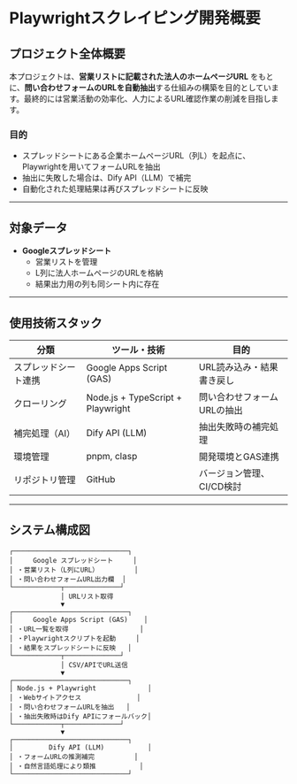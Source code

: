 # Playwrightスクレイピング開発概要

## プロジェクト全体概要

本プロジェクトは、**営業リストに記載された法人のホームページURL** をもとに、**問い合わせフォームのURLを自動抽出**する仕組みの構築を目的としています。最終的には営業活動の効率化、人力によるURL確認作業の削減を目指します。

### 目的

- スプレッドシートにある企業ホームページURL（列L）を起点に、Playwrightを用いてフォームURLを抽出
- 抽出に失敗した場合は、Dify API（LLM）で補完
- 自動化された処理結果は再びスプレッドシートに反映

---

## 対象データ

- **Googleスプレッドシート**
  - 営業リストを管理
  - L列に法人ホームページのURLを格納
  - 結果出力用の列も同シート内に存在

---

## 使用技術スタック

| 分類 | ツール・技術 | 目的 |
|------|--------------|------|
| スプレッドシート連携 | Google Apps Script (GAS) | URL読み込み・結果書き戻し |
| クローリング | Node.js + TypeScript + Playwright | 問い合わせフォームURLの抽出 |
| 補完処理（AI） | Dify API (LLM) | 抽出失敗時の補完処理 |
| 環境管理 | pnpm, clasp | 開発環境とGAS連携 |
| リポジトリ管理 | GitHub | バージョン管理、CI/CD検討 |

---

## システム構成図

```plaintext
┌─────────────────────────────┐
│     Google スプレッドシート     │
│ ・営業リスト（L列にURL）         │
│ ・問い合わせフォームURL出力欄  │
└────────────┬──────────────┘
             │ URLリスト取得
             ▼
┌─────────────────────────────┐
│     Google Apps Script (GAS)    │
│ ・URL一覧を取得                  │
│ ・Playwrightスクリプトを起動     │
│ ・結果をスプレッドシートに反映   │
└────────────┬──────────────┘
             │ CSV/APIでURL送信
             ▼
┌─────────────────────────────┐
│ Node.js + Playwright             │
│ ・Webサイトアクセス              │
│ ・問い合わせフォームURLを抽出   │
│ ・抽出失敗時はDify APIにフォールバック│
└────────────┬──────────────┘
             ▼
┌─────────────────────────────┐
│         Dify API (LLM)           │
│ ・フォームURLの推測補完          │
│ ・自然言語処理により類推           │
└─────────────────────────────┘
